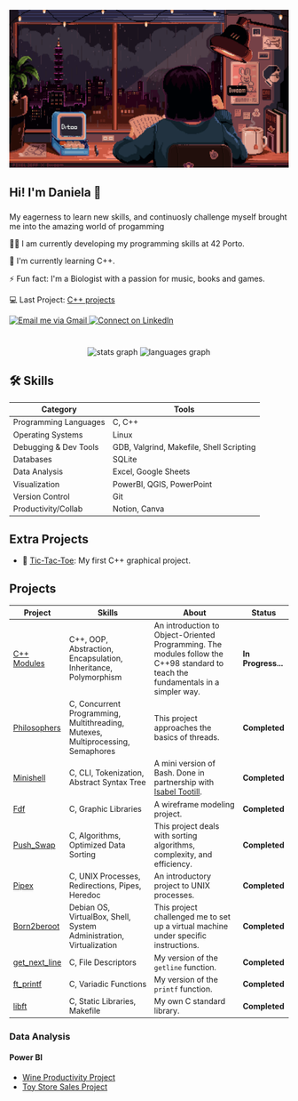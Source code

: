 
![](https://github.com/Daniela-Padilha/Aesthetic/blob/main/dds1ndp-69dbc70d-57e7-42ec-b66d-ba721437c54a.gif)

<h2 align="left">Hi! I'm Daniela 👋</h2>

###

My eagerness to learn new skills, and continuosly challenge myself brought me into the amazing world of progamming 

👩‍💻 I am currently developing my programming skills at 42 Porto.

🧠 I'm currently learning C++.

⚡️ Fun fact: I'm a Biologist with a passion for music, books and games.

💻 Last Project: [C++ projects](https://github.com/Daniela-Padilha/42_CPP)


<a href="mailto:danielasofiapadilha@gmail.com" target="_blank">
  <img src="https://img.shields.io/badge/Gmail-D14836?style=for-the-badge&logo=gmail&logoColor=white" alt="Email me via Gmail"/>
</a>
<a href="https://www.linkedin.com/in/daniela-sofia-padilha/" target="_blank">
  <img src="https://img.shields.io/badge/LinkedIn-0077B5?style=for-the-badge&logo=linkedin&logoColor=white" alt="Connect on LinkedIn"/>
</a>

###

<br clear="both">

<div align="center">
  <img src="https://github-readme-stats.vercel.app/api?username=Daniela-Padilha&hide_title=false&hide_rank=false&show_icons=true&include_all_commits=true&count_private=true&disable_animations=false&theme=react&locale=en&hide_border=false&order=1" height="150" alt="stats graph"  />
  <img src="https://github-readme-stats.vercel.app/api/top-langs?username=Daniela-Padilha&locale=en&hide_title=false&layout=compact&card_width=320&langs_count=5&theme=react&hide_border=false&order=2" height="150" alt="languages graph"  />
</div>

###
## 🛠 Skills
<div align="center">

| Category                 | Tools                                 |
|--------------------------|---------------------------------------|
| Programming Languages    | C, C++                                |
| Operating Systems        | Linux                                 |
| Debugging & Dev Tools    | GDB, Valgrind, Makefile, Shell Scripting |
| Databases                | SQLite                                |
| Data Analysis            | Excel, Google Sheets                  |
| Visualization            | PowerBI, QGIS, PowerPoint             |
| Version Control          | Git                                   |
| Productivity/Collab      | Notion, Canva                         |

</div>

###

## Extra Projects

- 🎲 [Tic-Tac-Toe](https://github.com/Daniela-Padilha/tic_tac_toe): My first C++ graphical project.

## Projects

<table align="center">
  <thead>
    <tr>
      <th>Project</th>
      <th>Skills</th>
      <th>About</th>
      <th>Status</th>
    </tr>
  </thead>
  <tbody>
    <tr>
      <td><a href="https://github.com/Daniela-Padilha/42_CPP/tree/main/42_CPP">C++ Modules</a></td>
      <td>C++, OOP, Abstraction, Encapsulation, Inheritance, Polymorphism</td>
      <td>An introduction to Object-Oriented Programming. The modules follow the C++98 standard to teach the fundamentals in a simpler way.</td>
      <td><strong>In Progress...</strong></td>
    </tr>
    <tr>
      <td><a href="https://github.com/Daniela-Padilha/42_philosophers">Philosophers</a></td>
      <td>C, Concurrent Programming, Multithreading, Mutexes, Multiprocessing, Semaphores</td>
      <td>This project approaches the basics of threads.</td>
      <td><strong>Completed</strong></td>
    </tr>
    <tr>
      <td><a href="https://github.com/Daniela-Padilha/minishell">Minishell</a></td>
      <td>C, CLI, Tokenization, Abstract Syntax Tree</td>
      <td>A mini version of Bash. Done in partnership with <a href="https://github.com/izzytoot">Isabel Tootill</a>.</td>
      <td><strong>Completed</strong></td>
    </tr>
    <tr>
      <td><a href="https://github.com/Daniela-Padilha/42_fdf">Fdf</a></td>
      <td>C, Graphic Libraries</td>
      <td>A wireframe modeling project.</td>
      <td><strong>Completed</strong></td>
    </tr>
    <tr>
      <td><a href="https://github.com/Daniela-Padilha/42_push_swap">Push_Swap</a></td>
      <td>C, Algorithms, Optimized Data Sorting</td>
      <td>This project deals with sorting algorithms, complexity, and efficiency.</td>
      <td><strong>Completed</strong></td>
    </tr>
    <tr>
      <td><a href="https://github.com/Daniela-Padilha/42_pipex">Pipex</a></td>
      <td>C, UNIX Processes, Redirections, Pipes, Heredoc</td>
      <td>An introductory project to UNIX processes.</td>
      <td><strong>Completed</strong></td>
    </tr>
    <tr>
      <td><a href="https://github.com/Daniela-Padilha/42_born2beroot">Born2beroot</a></td>
      <td>Debian OS, VirtualBox, Shell, System Administration, Virtualization</td>
      <td>This project challenged me to set up a virtual machine under specific instructions.</td>
      <td><strong>Completed</strong></td>
    </tr>
    <tr>
      <td><a href="https://github.com/Daniela-Padilha/42_get_next_line">get_next_line</a></td>
      <td>C, File Descriptors</td>
      <td>My version of the <code>getline</code> function.</td>
      <td><strong>Completed</strong></td>
    </tr>
    <tr>
      <td><a href="https://github.com/Daniela-Padilha/42_ft_printf">ft_printf</a></td>
      <td>C, Variadic Functions</td>
      <td>My version of the <code>printf</code> function.</td>
      <td><strong>Completed</strong></td>
    </tr>
    <tr>
      <td><a href="https://github.com/Daniela-Padilha/42_libft">libft</a></td>
      <td>C, Static Libraries, Makefile</td>
      <td>My own C standard library.</td>
      <td><strong>Completed</strong></td>
    </tr>
  </tbody>
</table>

### Data Analysis

<div align="left">

#### Power BI

- [Wine Productivity Project](https://github.com/Daniela-Padilha/Wine_Productivity_Analysis)
- [Toy Store Sales Project](https://github.com/Daniela-Padilha/ToyStore_Sales_Project)


</div>
